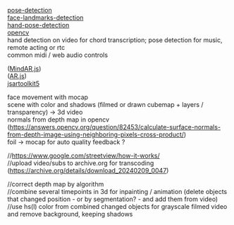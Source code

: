 [pose-detection](https://github.com/freealise/tfjs-models/tree/master/pose-detection)  
[face-landmarks-detection](https://github.com/freealise/tfjs-models/tree/master/face-landmarks-detection)  
[hand-pose-detection](https://github.com/freealise/tfjs-models/tree/master/hand-pose-detection)  
[opencv](https://docs.opencv.org/4.x/d1/d0d/tutorial_js_pose_estimation.html)  
hand detection on video for chord transcription; pose detection for music, remote acting or rtc  
common midi / web audio controls  
  
([MindAR.js](https://github.com/hiukim/mind-ar-js))  
([AR.js](https://github.com/AR-js-org/AR.js))  
[jsartoolkit5](https://github.com/artoolkitx/jsartoolkit5)   

face movement with mocap  
scene with color and shadows (filmed or drawn cubemap + layers / transparency) -> 3d video  
normals from depth map in opencv (https://answers.opencv.org/question/82453/calculate-surface-normals-from-depth-image-using-neighboring-pixels-cross-product/)  
foil -> mocap for auto quality feedback ?

//https://www.google.com/streetview/how-it-works/  
//upload video/subs to archive.org for transcoding (https://archive.org/details/download_20240209_0047)  
  
//correct depth map by algorithm  
//combine several timepoints in 3d for inpainting / animation (delete objects that changed position - or by segmentation? - and add them from video)  
//use hs(l) color from combined changed objects for grayscale filmed video and remove background, keeping shadows  